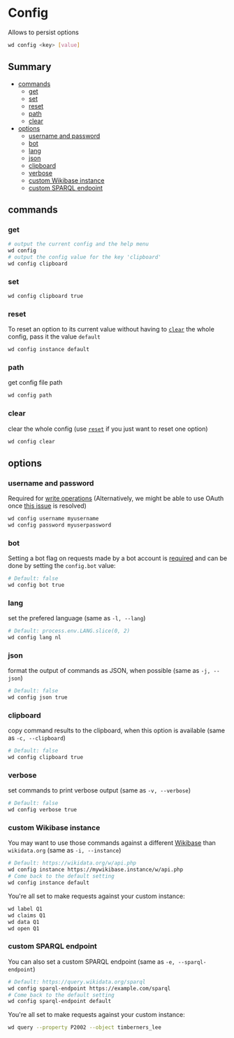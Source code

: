 # Config

Allows to persist options

```sh
wd config <key> [value]
```

## Summary

<!-- START doctoc generated TOC please keep comment here to allow auto update -->
<!-- DON'T EDIT THIS SECTION, INSTEAD RE-RUN doctoc TO UPDATE -->


- [commands](#commands)
  - [get](#get)
  - [set](#set)
  - [reset](#reset)
  - [path](#path)
  - [clear](#clear)
- [options](#options)
  - [username and password](#username-and-password)
  - [bot](#bot)
  - [lang](#lang)
  - [json](#json)
  - [clipboard](#clipboard)
  - [verbose](#verbose)
  - [custom Wikibase instance](#custom-wikibase-instance)
  - [custom SPARQL endpoint](#custom-sparql-endpoint)

<!-- END doctoc generated TOC please keep comment here to allow auto update -->


## commands
### get
```sh
# output the current config and the help menu
wd config
# output the config value for the key 'clipboard'
wd config clipboard
```

### set
```sh
wd config clipboard true
```

### reset
To reset an option to its current value without having to [`clear`](#clear) the whole config, pass it the value `default`
```sh
wd config instance default
```

### path
get config file path
```sh
wd config path
```

### clear
clear the whole config (use [`reset`](#reset) if you just want to reset one option)
```sh
wd config clear
```

## options

### username and password
Required for [write operations](https://github.com/maxlath/wikidata-cli/blob/master/docs/write_operations.md)
(Alternatively, we might be able to use OAuth once [this issue](https://github.com/maxlath/wikidata-cli/issues/25) is resolved)
```sh
wd config username myusername
wd config password myuserpassword
```

### bot
Setting a bot flag on requests made by a bot account is [required](https://www.wikidata.org/wiki/Wikidata:Bots#All_bots) and can be done by setting the `config.bot` value:
```sh
# Default: false
wd config bot true
```

### lang
set the prefered language (same as `-l, --lang`)
```sh
# Default: process.env.LANG.slice(0, 2)
wd config lang nl
```

### json
format the output of commands as JSON, when possible (same as `-j, --json`)
```sh
# Default: false
wd config json true
```

### clipboard
copy command results to the clipboard, when this option is available (same as `-c, --clipboard`)
```sh
# Default: false
wd config clipboard true
```

### verbose
set commands to print verbose output (same as `-v, --verbose`)
```sh
# Default: false
wd config verbose true
```

### custom Wikibase instance
You may want to use those commands against a different [Wikibase](http://wikiba.se) than `wikidata.org` (same as `-i, --instance`)
```sh
# Default: https://wikidata.org/w/api.php
wd config instance https://mywikibase.instance/w/api.php
# Come back to the default setting
wd config instance default
```
You're all set to make requests against your custom instance:
```sh
wd label Q1
wd claims Q1
wd data Q1
wd open Q1
```

### custom SPARQL endpoint
You can also set a custom SPARQL endpoint (same as `-e, --sparql-endpoint`)
```sh
# Default: https://query.wikidata.org/sparql
wd config sparql-endpoint https://example.com/sparql
# Come back to the default setting
wd config sparql-endpoint default
```
You're all set to make requests against your custom instance:
```sh
wd query --property P2002 --object timberners_lee
```
